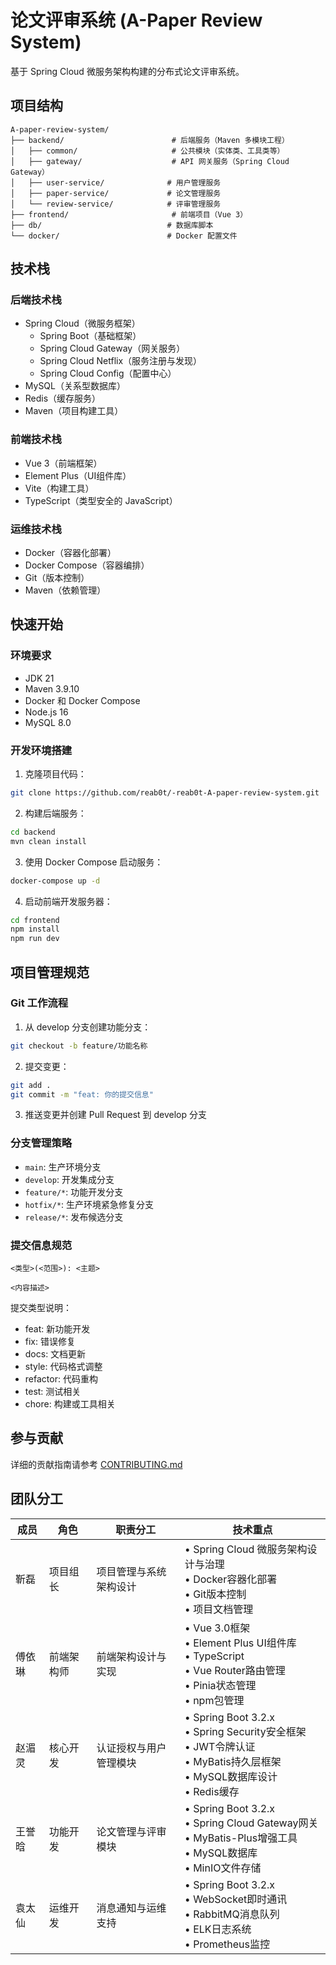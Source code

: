 # 论文评审系统 (A-Paper Review System)

基于 Spring Cloud 微服务架构构建的分布式论文评审系统。

## 项目结构

```
A-paper-review-system/
├── backend/                        # 后端服务（Maven 多模块工程）
│   ├── common/                     # 公共模块（实体类、工具类等）
│   ├── gateway/                    # API 网关服务（Spring Cloud Gateway）
│   ├── user-service/              # 用户管理服务
│   ├── paper-service/             # 论文管理服务
│   └── review-service/            # 评审管理服务
├── frontend/                       # 前端项目（Vue 3）
├── db/                            # 数据库脚本
└── docker/                        # Docker 配置文件
```

## 技术栈

### 后端技术栈
- Spring Cloud（微服务框架）
  - Spring Boot（基础框架）
  - Spring Cloud Gateway（网关服务）
  - Spring Cloud Netflix（服务注册与发现）
  - Spring Cloud Config（配置中心）
- MySQL（关系型数据库）
- Redis（缓存服务）
- Maven（项目构建工具）

### 前端技术栈
- Vue 3（前端框架）
- Element Plus（UI组件库）
- Vite（构建工具）
- TypeScript（类型安全的 JavaScript）

### 运维技术栈
- Docker（容器化部署）
- Docker Compose（容器编排）
- Git（版本控制）
- Maven（依赖管理）

## 快速开始

### 环境要求
- JDK 21 
- Maven 3.9.10 
- Docker 和 Docker Compose
- Node.js 16 
- MySQL 8.0 

### 开发环境搭建
1. 克隆项目代码：
```bash
git clone https://github.com/reab0t/-reab0t-A-paper-review-system.git
```

2. 构建后端服务：
```bash
cd backend
mvn clean install
```

3. 使用 Docker Compose 启动服务：
```bash
docker-compose up -d
```

4. 启动前端开发服务器：
```bash
cd frontend
npm install
npm run dev
```

## 项目管理规范

### Git 工作流程
1. 从 develop 分支创建功能分支：
```bash
git checkout -b feature/功能名称
```

2. 提交变更：
```bash
git add .
git commit -m "feat: 你的提交信息"
```

3. 推送变更并创建 Pull Request 到 develop 分支

### 分支管理策略
- `main`: 生产环境分支
- `develop`: 开发集成分支
- `feature/*`: 功能开发分支
- `hotfix/*`: 生产环境紧急修复分支
- `release/*`: 发布候选分支

### 提交信息规范
```
<类型>(<范围>): <主题>

<内容描述>
```

提交类型说明：
- feat: 新功能开发
- fix: 错误修复
- docs: 文档更新
- style: 代码格式调整
- refactor: 代码重构
- test: 测试相关
- chore: 构建或工具相关

## 参与贡献
详细的贡献指南请参考 [CONTRIBUTING.md](CONTRIBUTING.md)

## 团队分工

| 成员 | 角色 | 职责分工 | 技术重点 |
|------|------|----------|-----------|
| 靳磊 | 项目组长 | 项目管理与系统架构设计 | • Spring Cloud 微服务架构设计与治理<br>• Docker容器化部署<br>• Git版本控制<br>• 项目文档管理 |
| 傅依琳 | 前端架构师 | 前端架构设计与实现 | • Vue 3.0框架<br>• Element Plus UI组件库<br>• TypeScript<br>• Vue Router路由管理<br>• Pinia状态管理<br>• npm包管理 |
| 赵湄灵 | 核心开发 | 认证授权与用户管理模块 | • Spring Boot 3.2.x<br>• Spring Security安全框架<br>• JWT令牌认证<br>• MyBatis持久层框架<br>• MySQL数据库设计<br>• Redis缓存 |
| 王誉晗 | 功能开发 | 论文管理与评审模块 | • Spring Boot 3.2.x<br>• Spring Cloud Gateway网关<br>• MyBatis-Plus增强工具<br>• MySQL数据库<br>• MinIO文件存储 |
| 袁太仙 | 运维开发 | 消息通知与运维支持 | • Spring Boot 3.2.x<br>• WebSocket即时通讯<br>• RabbitMQ消息队列<br>• ELK日志系统<br>• Prometheus监控 |